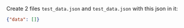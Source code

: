 Create 2 files `test_data.json` and `test_data.json` with this json in it:
````json
{"data": []}
````